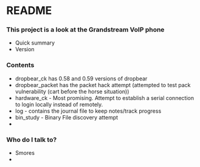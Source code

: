 # README #

### This project is a look at the Grandstream VoIP phone ###


* Quick summary
* Version


### Contents ###

* dropbear_ck has 0.58 and 0.59 versions of dropbear
* dropbear_packet has the packet hack attempt (attempted to test pack vulnerability (cart before the horse situation))
* hardware_ck - Most promising. Attempt to establish a serial connection to login locally instead of remotely. 
* log - contains the journal file to keep notes/track progress
* bin_study - Binary File discovery attempt
* 


### Who do I talk to? ###

* Smores 
*